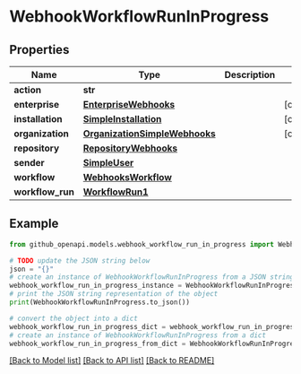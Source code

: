 # WebhookWorkflowRunInProgress


## Properties

Name | Type | Description | Notes
------------ | ------------- | ------------- | -------------
**action** | **str** |  | 
**enterprise** | [**EnterpriseWebhooks**](EnterpriseWebhooks.md) |  | [optional] 
**installation** | [**SimpleInstallation**](SimpleInstallation.md) |  | [optional] 
**organization** | [**OrganizationSimpleWebhooks**](OrganizationSimpleWebhooks.md) |  | [optional] 
**repository** | [**RepositoryWebhooks**](RepositoryWebhooks.md) |  | 
**sender** | [**SimpleUser**](SimpleUser.md) |  | 
**workflow** | [**WebhooksWorkflow**](WebhooksWorkflow.md) |  | 
**workflow_run** | [**WorkflowRun1**](WorkflowRun1.md) |  | 

## Example

```python
from github_openapi.models.webhook_workflow_run_in_progress import WebhookWorkflowRunInProgress

# TODO update the JSON string below
json = "{}"
# create an instance of WebhookWorkflowRunInProgress from a JSON string
webhook_workflow_run_in_progress_instance = WebhookWorkflowRunInProgress.from_json(json)
# print the JSON string representation of the object
print(WebhookWorkflowRunInProgress.to_json())

# convert the object into a dict
webhook_workflow_run_in_progress_dict = webhook_workflow_run_in_progress_instance.to_dict()
# create an instance of WebhookWorkflowRunInProgress from a dict
webhook_workflow_run_in_progress_from_dict = WebhookWorkflowRunInProgress.from_dict(webhook_workflow_run_in_progress_dict)
```
[[Back to Model list]](../README.md#documentation-for-models) [[Back to API list]](../README.md#documentation-for-api-endpoints) [[Back to README]](../README.md)


